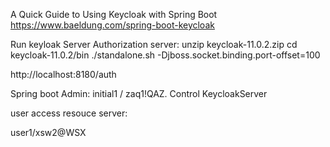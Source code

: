 A Quick Guide to Using Keycloak with Spring Boot
https://www.baeldung.com/spring-boot-keycloak

Run keyloak Server Authorization server: 
unzip keycloak-11.0.2.zip 
cd keycloak-11.0.2/bin
./standalone.sh -Djboss.socket.binding.port-offset=100

http://localhost:8180/auth


Spring boot
Admin:  initial1 / zaq1!QAZ. Control KeycloakServer

user access resouce server: 

user1/xsw2@WSX

